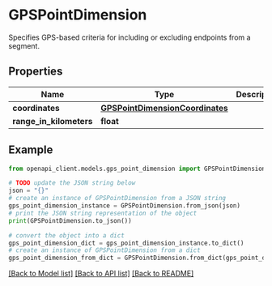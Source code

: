 # GPSPointDimension

Specifies GPS-based criteria for including or excluding endpoints from a segment.

## Properties

Name | Type | Description | Notes
------------ | ------------- | ------------- | -------------
**coordinates** | [**GPSPointDimensionCoordinates**](GPSPointDimensionCoordinates.md) |  | 
**range_in_kilometers** | **float** |  | [optional] 

## Example

```python
from openapi_client.models.gps_point_dimension import GPSPointDimension

# TODO update the JSON string below
json = "{}"
# create an instance of GPSPointDimension from a JSON string
gps_point_dimension_instance = GPSPointDimension.from_json(json)
# print the JSON string representation of the object
print(GPSPointDimension.to_json())

# convert the object into a dict
gps_point_dimension_dict = gps_point_dimension_instance.to_dict()
# create an instance of GPSPointDimension from a dict
gps_point_dimension_from_dict = GPSPointDimension.from_dict(gps_point_dimension_dict)
```
[[Back to Model list]](../README.md#documentation-for-models) [[Back to API list]](../README.md#documentation-for-api-endpoints) [[Back to README]](../README.md)


